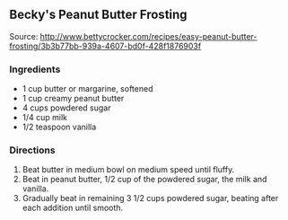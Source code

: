 Becky's Peanut Butter Frosting
------------------------------
Source: http://www.bettycrocker.com/recipes/easy-peanut-butter-frosting/3b3b77bb-939a-4607-bd0f-428f1876903f

### Ingredients
* 1 cup butter or margarine, softened
* 1 cup creamy peanut butter
* 4 cups powdered sugar
* 1/4 cup milk
* 1/2 teaspoon vanilla

### Directions
1. Beat butter in medium bowl on medium speed until fluffy.
2. Beat in peanut butter, 1/2 cup of the powdered sugar, the milk and vanilla.
3. Gradually beat in remaining 3 1/2 cups powdered sugar, beating after each addition until smooth.